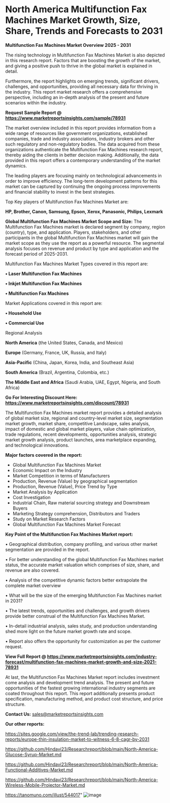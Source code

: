 # North America Multifunction Fax Machines Market Growth, Size, Share, Trends and Forecasts to 2031

<Strong> Multifunction Fax Machines Market Overview 2025 - 2031</strong>

The rising technology in Multifunction Fax Machines Market is also depicted in this research report. Factors that are boosting the growth of the market, and giving a positive push to thrive in the global market is explained in detail.

Furthermore, the report highlights on emerging trends, significant drivers, challenges, and opportunities, providing all necessary data for thriving in the industry. This report market research offers a comprehensive perspective, including an in-depth analysis of the present and future scenarios within the industry.

<strong>Request Sample Report @ <a href=https://www.marketreportsinsights.com/sample/78931>https://www.marketreportsinsights.com/sample/78931</a></strong>

The market overview included in this report provides information from a wide range of resources like government organizations, established companies, trade and industry associations, industry brokers and other such regulatory and non-regulatory bodies. The data acquired from these organizations authenticate the Multifunction Fax Machines research report, thereby aiding the clients in better decision making. Additionally, the data provided in this report offers a contemporary understanding of the market dynamics.

The leading players are focusing mainly on technological advancements in order to improve efficiency. The long-term development patterns for this market can be captured by continuing the ongoing process improvements and financial stability to invest in the best strategies.

Top Key players of Multifunction Fax Machines Market are:

<strong>HP, Brother, Canon, Samsung, Epson, Xerox, Panasonic, Philips, Lexmark</strong>

<strong><b>Global Multifunction Fax Machines Market Scope and Size:</b></strong>
The Multifunction Fax Machines market is declared segment by company, region (country), type, and application. Players, stakeholders, and other participants in the global Multifunction Fax Machines market will gain the market scope as they use the report as a powerful resource. The segmental analysis focuses on revenue and product by type and application and the forecast period of 2025-2031.

Multifunction Fax Machines Market Types covered in this report are:

<strong>• Laser Multifunction Fax Machines

• Inkjet Multifunction Fax Machines

• Multifunction Fax Machines</strong>

Market Applications covered in this report are:

<strong>• Household Use

• Commercial Use</strong> 

Regional Analysis

<strong>North America</strong> (the United States, Canada, and Mexico)

<strong>Europe</strong> (Germany, France, UK, Russia, and Italy)

<strong>Asia-Pacific</strong> (China, Japan, Korea, India, and Southeast Asia)

<strong>South America</strong> (Brazil, Argentina, Colombia, etc.)

<strong>The Middle East and Africa</strong> (Saudi Arabia, UAE, Egypt, Nigeria, and South Africa)

<strong>Go For Interesting Discount Here: <a href=https://www.marketreportsinsights.com/discount/78931>https://www.marketreportsinsights.com/discount/78931</a></strong>

The Multifunction Fax Machines market report provides a detailed analysis of global market size, regional and country-level market size, segmentation market growth, market share, competitive Landscape, sales analysis, impact of domestic and global market players, value chain optimization, trade regulations, recent developments, opportunities analysis, strategic market growth analysis, product launches, area marketplace expanding, and technological innovations.

<strong><b>Major factors covered in the report:</b></strong>
<ul>
  <li>Global Multifunction Fax Machines Market </li>
  <li>Economic Impact on the Industry</li>
  <li>Market Competition in terms of Manufacturers</li>
  <li>Production, Revenue (Value) by geographical segmentation</li>
  <li>Production, Revenue (Value), Price Trend by Type</li>
  <li>Market Analysis by Application</li>
  <li>Cost Investigation</li>
  <li>Industrial Chain, Raw material sourcing strategy and Downstream Buyers</li>
  <li>Marketing Strategy comprehension, Distributors and Traders</li>
  <li>Study on Market Research Factors</li>
  <li>Global Multifunction Fax Machines Market Forecast</li>
</ul>

<strong><b>Key Point of the Multifunction Fax Machines Market report:</b></strong>

• Geographical distribution, company profiling, and various other market segmentation are provided in the report.

• For better understanding of the global Multifunction Fax Machines market status, the accurate market valuation which comprises of size, share, and revenue are also covered.

• Analysis of the competitive dynamic factors better extrapolate the complete market overview

• What will be the size of the emerging Multifunction Fax Machines market in 2031?

• The latest trends, opportunities and challenges, and growth drivers provide better construal of the Multifunction Fax Machines Market.

• In-detail industrial analysis, sales study, and production understanding shed more light on the future market growth rate and scope.

• Report also offers the opportunity for customization as per the customer request.

<strong><b>View Full Report @ <a href=https://www.marketreportsinsights.com/industry-forecast/multifunction-fax-machines-market-growth-and-size-2021-78931>https://www.marketreportsinsights.com/industry-forecast/multifunction-fax-machines-market-growth-and-size-2021-78931</a></b></strong>


At last, the Multifunction Fax Machines Market report includes investment come analysis and development trend analysis. The present and future opportunities of the fastest growing international industry segments are coated throughout this report. This report additionally presents product specification, manufacturing method, and product cost structure, and price structure.

<strong>Contact Us:</strong>
sales@marketreportsinsights.com

<strong>Our other reports:</strong>

<a href=https://sites.google.com/view/the-trend-lab/trending-research-reports/europe-thin-insulation-market-to-witness-6-8-cagr-by-2031>https://sites.google.com/view/the-trend-lab/trending-research-reports/europe-thin-insulation-market-to-witness-6-8-cagr-by-2031</a>

<a href=https://github.com/Hindavi23/Researchreport/blob/main/North-America-Glucose-Syrup-Market.md>https://github.com/Hindavi23/Researchreport/blob/main/North-America-Glucose-Syrup-Market.md</a>

<a href=https://github.com/Hindavi23/Researchreport/blob/main/North-America-Functional-Additives-Market.md>https://github.com/Hindavi23/Researchreport/blob/main/North-America-Functional-Additives-Market.md</a>

<a href=https://github.com/Hindavi23/Researchreport/blob/main/North-America-Wireless-Mobile-Projector-Market.md>https://github.com/Hindavi23/Researchreport/blob/main/North-America-Wireless-Mobile-Projector-Market.md</a>

<a href=https://tanomuno.com/illust/544017>https://tanomuno.com/illust/544017</a>"
![image](https://github.com/user-attachments/assets/ca8cbaf0-ca34-406f-8045-3d9eb17d3b36)
